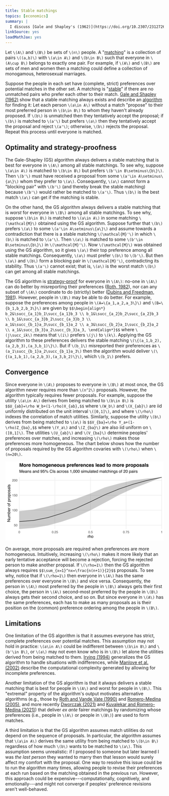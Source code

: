 ```yaml
---
title: Stable matchings
topics: [economics]
summary: |
  I discuss [Gale and Shapley's (1962)](https://doi.org/10.2307/2312726) algorithm for solving [the stable matching problem](https://en.wikipedia.org/wiki/Stable_marriage_problem).
linkSource: yes
loadMathJax: yes
---
```


Let `\(A\)` and `\(B\)` be sets of `\(n\)` people.
A "[matching](https://en.wikipedia.org/wiki/Matching_%28graph_theory%29)" is a collection of pairs `\((a,b)\)` with `\(a\in A\)` and `\(b\in B\)` such that everyone in `\(A\cup B\)` belongs to exactly one pair.
For example, if `\(A\)` and `\(B\)` are sets of men and women then a matching could define a collection of monogamous, heterosexual marriages.

Suppose the people in each set have (complete, strict) preferences over potential matches in the other set.
A matching is "[stable](https://en.wikipedia.org/wiki/Stable_marriage_problem)" if there are no unmatched pairs who prefer each other to their match.
[Gale and Shapley (1962)](https://doi.org/10.2307/2312726) show that a stable matching always exists and describe an [algorithm](https://en.wikipedia.org/wiki/Gale–Shapley_algorithm) for finding it:
Let each person `\(a\in A\)` without a match "propose" to their most preferred person in `\(b\in B\)` to whom they haven't already proposed.
If `\(b\)` is unmatched then they tentatively accept the proposal;
if `\(b\)` is matched to `\(a'\)` but prefers `\(a\)` then they tentatively accept the proposal and reject `\(a'\)`;
otherwise, `\(b\)` rejects the proposal.
Repeat this process until everyone is matched.

## Optimality and strategy-proofness

The Gale-Shapley (GS) algorithm always delivers a stable matching that is best for everyone in `\(A\)` among all stable matchings.
To see why, suppose `\(a\in A\)` is matched to `\(b\in B\)` but prefers `\(b'\in B\setminus\{b\}\)`.
Then `\(b'\)` must have received a proposal from some `\(a'\in A\setminus\{a\}\)` whom they prefer to `\(a\)`.
Consequently, `\(a\)` cannot form a "blocking pair" with `\(b'\)` (and thereby break the stable matching) because `\(b'\)` would rather be matched to `\(a'\)`.
Thus `\(b\)` is the best match `\(a\)` can get if the matching is stable.

On the other hand, the GS algorithm always delivers a stable matching that is *worst* for everyone in `\(B\)` among all stable matchings.
To see why, suppose `\(b\in B\)` is matched to `\(a\in A\)` in some matching `\(\mathcal{M}\)` obtained using the GS algorithm.
Suppose further that `\(b\)` prefers `\(a\)` to some `\(a'\in A\setminus\{a\}\)` and assume towards a contradiction that there is a stable matching `\(\mathcal{M}'\)` in which `\(b\)` is matched to `\(a'\)`.
Then `\(a\)` is matched to some `\(b'\in B\setminus\{b\}\)` in `\(\mathcal{M}'\)`.
Now `\(\mathcal{M}\)` was obtained using the GS algorithm, so it gives `\(a\)` their top preference among all stable matchings.
Consequently, `\(a\)` must prefer `\(b\)` to `\(b'\)`.
But then `\(a\)` and `\(b\)` form a blocking pair in `\(\mathcal{M}'\)`, contradicting its stability.
Thus `\(a'\)` cannot exist; that is, `\(a\)` is the worst match `\(b\)` can get among all stable matchings.

The GS algorithm is [strategy-proof](https://en.wikipedia.org/wiki/Strategyproofness) for everyone in `\(A\)`: no-one in `\(A\)` can do better by misreporting their preferences ([Roth, 1982](https://doi.org/10.1287/moor.7.4.617)), nor can any subset of `\(A\)` coordinate to do (strictly) better ([Dubins and Freedman, 1981](https://doi.org/10.2307/2321753)).
However, people in `\(B\)` may be able to do better.
For example, suppose the preferences among people in `\(A=\{a_1,a_2,a_3\}\)` and `\(B=\{b_1,b_2,b_3\}\)` are given by
`$$\begin{align*}
b_2&\succ_{a_1}b_1\succ_{a_1}b_3 \\
b_1&\succ_{a_2}b_2\succ_{a_2}b_3 \\
b_1&\succ_{a_3}b_2\succ_{a_3}b_3 \\
a_1&\succ_{b_1}a_3\succ_{b_1}a_2 \\
a_3&\succ_{b_2}a_1\succ_{b_2}a_2 \\
a_1&\succ_{b_3}a_2\succ_{b_3}a_3,
\end{align*}$$`
where `\(j\succ_ik\)` means that `\(i\)` prefers `\(j\)` to `\(k\)`.
Applying the GS algorithm to these preferences delivers the stable matching `\(\{(a_1,b_2),(a_2,b_3),(a_3,b_1)\}\)`.
But if `\(b_1\)` misreported their preferences as `\(a_1\succ_{b_1}a_2\succ_{b_1}a_3\)` then the algorithm would deliver `\(\{(a_1,b_1),(a_2,b_3),(a_3,b_2)\}\)`, which `\(b_1\)` prefers.

## Convergence

Since everyone in `\(A\)` proposes to everyone in `\(B\)` at most once, the GS algorithm never requires more than `\(n^2\)` proposals.
However, the algorithm typically requires fewer proposals.
For example, suppose the utility `\(a\in A\)` derives from being matched to `\(b\in B\)` is
`$$U_{ab}=\rho W_b+(1-\rho)X_{ab},$$`
where `\(W_b\)` and `\(X_{ab}\)` are iid uniformly distributed on the unit interval `\([0,1]\)`, and where `\(\rho\)` indexes the correlation of match utilities.
Similarly, suppose the utility `\(b\)` derives from being matched to `\(a\)` is
`$$V_{ba}=\rho Y_a+(1-\rho)Z_{ba},$$`
where `\(Y_a\)` and `\(Z_{ba}\)` are also iid uniform on `\([0,1]\)`.
The utilities `\(U_{ab}\)` and `\(V_{ba}\)` determine peoples' preferences over matches, and increasing `\(\rho\)` makes those preferences more homogeneous.
The chart below shows how the number of proposals required by the GS algorithm covaries with `\(\rho\)` when `\(n=20\)`.

![](figures/plot-1.svg)

On average, more proposals are required when preferences are more homogeneous.
Intuitively, increasing `\(\rho\)` makes it more likely that an early tentative acceptance will become a rejection, forcing the rejected person to make another proposal.
If `\(\rho=1\)` then the GS algorithm always requires
`$$\sum_{x=1}^nx=\frac{n(n+1)}{2}$$`
proposals.
To see why, notice that if `\(\rho=1\)` then everyone in `\(A\)` has the same preferences over everyone in `\(B\)` and vice versa.
Consequently, the person in `\(A\)` most preferred by the people in `\(B\)` always gets their first choice, the person in `\(A\)` second-most preferred by the people in `\(B\)` always gets their second choice, and so on.
But since everyone in `\(A\)` has the same preferences, each has to make as many proposals as is their position on the (common) preference ordering among the people in `\(B\)`.

## Limitations

One limitation of the GS algorithm is that it assumes everyone has strict, complete preferences over potential matches.
This assumption may not hold in practice: `\(a\in A\)` could be indifferent between `\(b\in B\)` and `\(b'\in B\)`, or `\(a\)` may not even know who is in `\(B\)` let alone the utilities derived from being matched to them.
[Irving (1994)](https://doi.org/10.1016/0166-218X%2892%2900179-P) generalizes the GS algorithm to handle situations with indifferences, while [Manlove et al. (2002)](https://doi.org/10.1016/S0304-3975%2801%2900206-7) describe the computational complexity generated by allowing for incomplete preferences.

Another limitation of the GS algorithm is that it always delivers a stable matching that is best for people in `\(A\)` and worst for people in `\(B\)`.
This "extremal" property of the algorithm's output motivates alternative algorithms (e.g., those by [Roth and Vande Vate (1990)](https://doi.org/10.2307/2938326) and [Romero-Medina (2005)](https://doi.org/10.1007/s11238-005-6846-0), and more recently [Dworczak (2021)](https://doi.org/10.1287/opre.2020.2042) and [Kuvalekar and Romero-Medina (2021)](https://ideas.repec.org/p/cte/werepe/31711.html)) that deliver *ex ante* fairer matchings by randomizing whose preferences (i.e., people in `\(A\)` or people in `\(B\)`) are used to form matches.

A third limitation is that the GS algorithm assumes match utilities do not depend on the sequence of proposals.
In particular, the algorithm assumes that `\(a\in A\)` derives the same utility from being matched to `\(b\in B\)` regardless of how much `\(b\)` wants to be matched to `\(a\)`.
This assumption seems unrealistic: if I proposed to someone but later learned I was *the last person* they wanted to marry then that lesson would surely affect my comfort with the proposal.
One way to resolve this issue could be to run the algorithm many times, allowing people to revise their preferences at each run based on the matching obtained in the previous run.
However, this approach could be expensive---computationally, cognitively, and emotionally---and might not converge if peoples' preference revisions aren't well-behaved.

